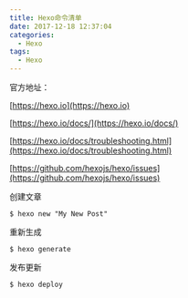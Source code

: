 ```yaml
---
title: Hexo命令清单
date: 2017-12-18 12:37:04
categories:
  - Hexo
tags:
  - Hexo
---
```



官方地址：

[https://hexo.io](https://hexo.io)

[https://hexo.io/docs/](https://hexo.io/docs/)

[https://hexo.io/docs/troubleshooting.html](https://hexo.io/docs/troubleshooting.html)

[https://github.com/hexojs/hexo/issues](https://github.com/hexojs/hexo/issues)



创建文章

```
$ hexo new "My New Post"
```

重新生成

```
$ hexo generate
```

发布更新

```
$ hexo deploy
```


